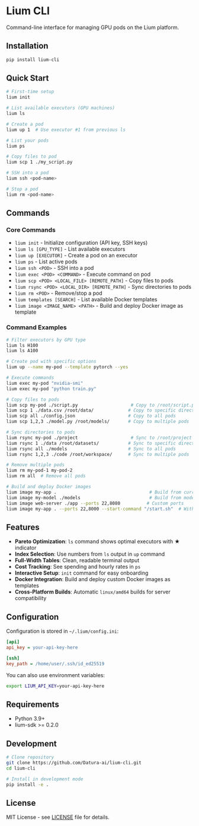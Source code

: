 # Lium CLI

Command-line interface for managing GPU pods on the Lium platform.

## Installation

```bash
pip install lium-cli
```

## Quick Start

```bash
# First-time setup
lium init

# List available executors (GPU machines)
lium ls

# Create a pod
lium up 1  # Use executor #1 from previous ls

# List your pods
lium ps

# Copy files to pod
lium scp 1 ./my_script.py

# SSH into a pod
lium ssh <pod-name>

# Stop a pod
lium rm <pod-name>
```

## Commands

### Core Commands

- `lium init` - Initialize configuration (API key, SSH keys)
- `lium ls [GPU_TYPE]` - List available executors
- `lium up [EXECUTOR]` - Create a pod on an executor
- `lium ps` - List active pods
- `lium ssh <POD>` - SSH into a pod
- `lium exec <POD> <COMMAND>` - Execute command on pod
- `lium scp <POD> <LOCAL_FILE> [REMOTE_PATH]` - Copy files to pods
- `lium rsync <POD> <LOCAL_DIR> [REMOTE_PATH]` - Sync directories to pods
- `lium rm <POD>` - Remove/stop a pod
- `lium templates [SEARCH]` - List available Docker templates
- `lium image <IMAGE_NAME> <PATH>` - Build and deploy Docker image as template

### Command Examples

```bash
# Filter executors by GPU type
lium ls H100
lium ls A100

# Create pod with specific options
lium up --name my-pod --template pytorch --yes

# Execute commands
lium exec my-pod "nvidia-smi"
lium exec my-pod "python train.py"

# Copy files to pods
lium scp my-pod ./script.py                    # Copy to /root/script.py
lium scp 1 ./data.csv /root/data/             # Copy to specific directory
lium scp all ./config.json                    # Copy to all pods
lium scp 1,2,3 ./model.py /root/models/       # Copy to multiple pods

# Sync directories to pods
lium rsync my-pod ./project                    # Sync to /root/project
lium rsync 1 ./data /root/datasets/           # Sync to specific directory
lium rsync all ./models                       # Sync to all pods
lium rsync 1,2,3 ./code /root/workspace/      # Sync to multiple pods

# Remove multiple pods
lium rm my-pod-1 my-pod-2
lium rm all  # Remove all pods

# Build and deploy Docker images
lium image my-app .                                   # Build from current directory
lium image my-model ./models                          # Build from models directory  
lium image web-server ./app --ports 22,8080          # Custom ports
lium image my-app . --ports 22,8000 --start-command "/start.sh"  # With start command
```

## Features

- **Pareto Optimization**: `ls` command shows optimal executors with ★ indicator
- **Index Selection**: Use numbers from `ls` output in `up` command
- **Full-Width Tables**: Clean, readable terminal output
- **Cost Tracking**: See spending and hourly rates in `ps`
- **Interactive Setup**: `init` command for easy onboarding
- **Docker Integration**: Build and deploy custom Docker images as templates
- **Cross-Platform Builds**: Automatic `linux/amd64` builds for server compatibility

## Configuration

Configuration is stored in `~/.lium/config.ini`:

```ini
[api]
api_key = your-api-key-here

[ssh]
key_path = /home/user/.ssh/id_ed25519
```

You can also use environment variables:
```bash
export LIUM_API_KEY=your-api-key-here
```

## Requirements

- Python 3.9+
- lium-sdk >= 0.2.0

## Development

```bash
# Clone repository
git clone https://github.com/Datura-ai/lium-cli.git
cd lium-cli

# Install in development mode
pip install -e .
```

## License

MIT License - see [LICENSE](LICENSE) file for details.